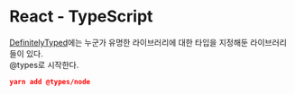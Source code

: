 # React - TypeScript
[DefinitelyTyped](https://github.com/DefinitelyTyped/DefinitelyTyped)에는 누군가 유명한 라이브러리에 대한 타입을 지정해둔 라이브러리들이 있다.   
@types로 시작한다.
```json
yarn add @types/node
```